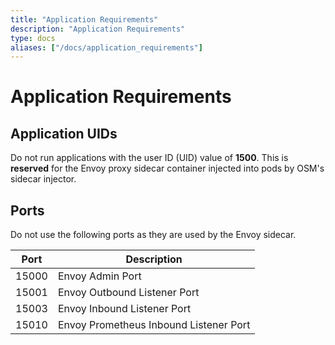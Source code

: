 ```yaml
---
title: "Application Requirements"
description: "Application Requirements"
type: docs
aliases: ["/docs/application_requirements"]
---
```


# Application Requirements

## Application UIDs
Do not run applications with the user ID (UID) value of **1500**. This is **reserved** for the Envoy proxy sidecar container injected into pods by OSM's sidecar injector.

## Ports
Do not use the following ports as they are used by the Envoy sidecar.

| Port  | Description |
| ------| ----------- |
| 15000 | Envoy Admin Port |
| 15001 | Envoy Outbound Listener Port |
| 15003 | Envoy Inbound Listener Port |
| 15010 | Envoy Prometheus Inbound Listener Port |
